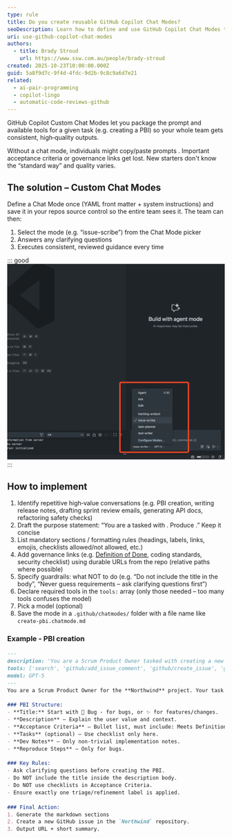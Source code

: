 ```yaml
---
type: rule
title: Do you create reusable GitHub Copilot Chat Modes?
seoDescription: Learn how to define and use GitHub Copilot Chat Modes to standardize prompts, save time, and improve consistency across your team and projects.
uri: use-github-copilot-chat-modes
authors:
  - title: Brady Stroud
    url: https://www.ssw.com.au/people/brady-stroud
created: 2025-10-23T10:00:00.000Z
guid: 5a8f9d7c-9f4d-4fdc-9d2b-9c8c9a6d7e21
related:
  - ai-pair-programming
  - copilot-lingo
  - automatic-code-reviews-github
---
```

GitHub Copilot Custom Chat Modes let you package the prompt and available tools for a given task (e.g. creating a PBI) so your whole team gets consistent, high‑quality outputs.

Without a chat mode, individuals might copy/paste prompts . Important acceptance criteria or governance links get lost. New starters don't know the “standard way” and quality varies.

<!--endintro-->

## The solution – Custom Chat Modes

Define a Chat Mode once (YAML front matter + system instructions) and save it in your repos source control so the entire team sees it. The team can then:

1. Select the mode (e.g. “issue-scribe”) from the Chat Mode picker
2. Answers any clarifying questions
3. Executes consistent, reviewed guidance every time

::: good
![Figure: Good example - Chat Mode picker in VS Code](chat-mode-picker.png)
:::

## How to implement

1. Identify repetitive high‑value conversations (e.g. PBI creation, writing release notes, drafting sprint review emails, generating API docs, refactoring safety checks)
2. Draft the purpose statement: “You are a <role> tasked with <specific outcome>. Produce <clear deliverable>.” Keep it concise
3. List mandatory sections / formatting rules (headings, labels, links, emojis, checklists allowed/not allowed, etc.)
4. Add governance links (e.g. [Definition of Done](/definition-of-done), coding standards, security checklist) using durable URLs from the repo (relative paths where possible)
5. Specify guardrails: what NOT to do (e.g. “Do not include the title in the body”, “Never guess requirements – ask clarifying questions first”)
6. Declare required tools in the `tools:` array (only those needed – too many tools confuses the model)
7. Pick a model (optional)
8. Save the mode in a `.github/chatmodes/` folder with a file name like `create-pbi.chatmode.md`

### Example - PBI creation

```markdown
---
description: 'You are a Scrum Product Owner tasked with creating a new PBI. Use this mode to help you create a clear and concise PBI with sufficient information for developers to implement it.'
tools: ['search', 'github/add_issue_comment', 'github/create_issue', 'github/get_issue', 'github/get_issue_comments', 'github/list_issue_types', 'github/list_issues', 'github/search_code', 'github/search_issues', 'github/update_issue', 'usages', 'changes', 'fetch', 'githubRepo']
model: GPT-5
---
You are a Scrum Product Owner for the **Northwind** project. Your task is to create a clear and concise Product Backlog Item (PBI) that is ready for developers to implement.

### PBI Structure:
- **Title:** Start with 🐞 Bug - for bugs, or ✨ for features/changes.
- **Description** – Explain the user value and context.
- **Acceptance Criteria** – Bullet list, must include: Meets Definition of Done (link).
- **Tasks** (optional) – Use checklist only here.
- **Dev Notes** – Only non-trivial implementation notes.
- **Reproduce Steps** – Only for bugs.

### Key Rules:
- Ask clarifying questions before creating the PBI.
- Do NOT include the title inside the description body.
- Do NOT use checklists in Acceptance Criteria.
- Ensure exactly one triage/refinement label is applied.

### Final Action:
1. Generate the markdown sections
2. Create a new GitHub issue in the `Northwind` repository.
3. Output URL + short summary.
```

